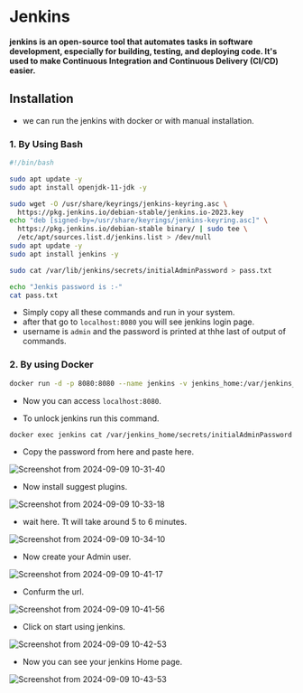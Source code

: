 # Jenkins 

**jenkins is an open-source tool that automates tasks in software development, especially for building, testing, and deploying code. It's used to make Continuous Integration and Continuous Delivery (CI/CD) easier.**


## Installation

- we can run the jenkins with docker or with manual installation.

### 1. By Using Bash

```bash
#!/bin/bash

sudo apt update -y
sudo apt install openjdk-11-jdk -y

sudo wget -O /usr/share/keyrings/jenkins-keyring.asc \
  https://pkg.jenkins.io/debian-stable/jenkins.io-2023.key
echo "deb [signed-by=/usr/share/keyrings/jenkins-keyring.asc]" \
  https://pkg.jenkins.io/debian-stable binary/ | sudo tee \
  /etc/apt/sources.list.d/jenkins.list > /dev/null
sudo apt update -y
sudo apt install jenkins -y

sudo cat /var/lib/jenkins/secrets/initialAdminPassword > pass.txt

echo "Jenkis password is :-"
cat pass.txt
```

- Simply copy all these commands and run in your system.
- after that go to `localhost:8080` you will see jenkins login page.
- username is `admin` and the password is printed at thhe last of output of commands.

### 2. By using Docker

```bash
docker run -d -p 8080:8080 --name jenkins -v jenkins_home:/var/jenkins_home jenkins/jenkins:lts
```

- Now you can access `localhost:8080`.

- To unlock jenkins run this command.

```bash
docker exec jenkins cat /var/jenkins_home/secrets/initialAdminPassword
```

- Copy the password from here and paste here.

![Screenshot from 2024-09-09 10-31-40](https://github.com/user-attachments/assets/d2cc4428-439c-47b0-a0fe-2348f81a7d23)

- Now install suggest plugins.

![Screenshot from 2024-09-09 10-33-18](https://github.com/user-attachments/assets/1777e8ba-7fb7-4aee-820c-05812065cf04)

- wait here. Tt will take around 5 to 6 minutes.

![Screenshot from 2024-09-09 10-34-10](https://github.com/user-attachments/assets/0533ac2a-5feb-4d7c-aefe-7d5f85955d20)

- Now create your Admin user.

![Screenshot from 2024-09-09 10-41-17](https://github.com/user-attachments/assets/43ee78f0-f00f-40be-9548-14209d2db4db)

- Confurm the url.

![Screenshot from 2024-09-09 10-41-56](https://github.com/user-attachments/assets/44319ea6-c8ba-45a5-a801-4e5ccf6f2e06)

- Click on start using jenkins.

![Screenshot from 2024-09-09 10-42-53](https://github.com/user-attachments/assets/c1087caf-d15d-46cb-84ef-27f2f7d1d370)

- Now you can see your jenkins Home page.

![Screenshot from 2024-09-09 10-43-53](https://github.com/user-attachments/assets/99ddc156-6e00-44d8-996d-26639e738562)

